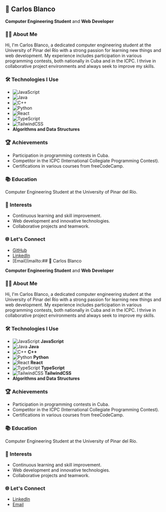 ## 🚀 Carlos Blanco

**Computer Engineering Student** and **Web Developer**

### 👨‍💻 About Me
Hi, I'm Carlos Blanco, a dedicated computer engineering student at the University of Pinar del Río with a strong passion for learning new things and web development. My experience includes participation in various programming contests, both nationally in Cuba and in the ICPC. I thrive in collaborative project environments and always seek to improve my skills.

### 🛠️ Technologies I Use
- ![JavaScript](https://www.vectorlogo.zone/logos/javascript/javascript-icon.svg)
- ![Java](https://www.vectorlogo.zone/logos/java/java-icon.svg)
- ![C++](https://www.vectorlogo.zone/logos/isocpp/isocpp-icon.svg)
- ![Python](https://www.vectorlogo.zone/logos/python/python-icon.svg)
- ![React](https://www.vectorlogo.zone/logos/reactjs/reactjs-icon.svg)
- ![TypeScript](https://www.vectorlogo.zone/logos/typescriptlang/typescriptlang-icon.svg)
- ![TailwindCSS](https://www.vectorlogo.zone/logos/tailwindcss/tailwindcss-icon.svg)
- **Algorithms and Data Structures**

### 🏆 Achievements
- Participation in programming contests in Cuba.
- Competitor in the ICPC (International Collegiate Programming Contest).
- Certifications in various courses from freeCodeCamp.

### 📚 Education
Computer Engineering Student at the University of Pinar del Río.

### 🌟 Interests
- Continuous learning and skill improvement.
- Web development and innovative technologies.
- Collaborative projects and teamwork.

### 🌐 Let's Connect
- [GitHub](https://github.com/carlosblanco)
- [LinkedIn](https://www.linkedin.com/in/carlosblanco)
- [Email](mailto:## 🚀 Carlos Blanco

**Computer Engineering Student** and **Web Developer**

### 👨‍💻 About Me
Hi, I'm Carlos Blanco, a dedicated computer engineering student at the University of Pinar del Río with a strong passion for learning new things and web development. My experience includes participation in various programming contests, both nationally in Cuba and in the ICPC. I thrive in collaborative project environments and always seek to improve my skills.

### 🛠️ Technologies I Use
- ![JavaScript](https://www.vectorlogo.zone/logos/javascript/javascript-icon.svg) **JavaScript**
- ![Java](https://www.vectorlogo.zone/logos/java/java-icon.svg) **Java**
- ![C++](https://www.vectorlogo.zone/logos/isocpp/isocpp-icon.svg) **C++**
- ![Python](https://www.vectorlogo.zone/logos/python/python-icon.svg) **Python**
- ![React](https://www.vectorlogo.zone/logos/reactjs/reactjs-icon.svg) **React**
- ![TypeScript](https://www.vectorlogo.zone/logos/typescriptlang/typescriptlang-icon.svg) **TypeScript**
- ![TailwindCSS](https://www.vectorlogo.zone/logos/tailwindcss/tailwindcss-icon.svg) **TailwindCSS**
- **Algorithms and Data Structures**

### 🏆 Achievements
- Participation in programming contests in Cuba.
- Competitor in the ICPC (International Collegiate Programming Contest).
- Certifications in various courses from freeCodeCamp.

### 📚 Education
Computer Engineering Student at the University of Pinar del Río.

### 🌟 Interests
- Continuous learning and skill improvement.
- Web development and innovative technologies.
- Collaborative projects and teamwork.

### 🌐 Let's Connect
- [LinkedIn]([https://www.linkedin.com/in/carlosblanco](https://www.linkedin.com/in/carlos-blanco-7bb575287/))
- [Email](mailto:carlosblanco@example.com)
